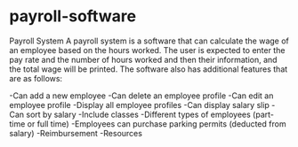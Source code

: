 # payroll-software

Payroll System
A payroll system is a software that can calculate the wage of an employee based on the hours worked. The user is expected to enter the pay rate and the number of hours worked and then their information, and the total wage will be printed. The software also has additional features that are as follows:

-Can add a new employee
-Can delete an employee profile 
-Can edit an employee profile 
-Display all employee profiles
-Can display salary slip
-Can sort by salary
-Include classes
-Different types of employees (part-time or full time)
-Employees can purchase parking permits (deducted from salary)
-Reimbursement
-Resources 

